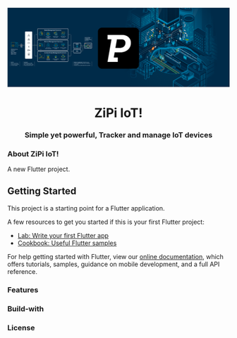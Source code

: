 <p align="center">
  <img src="assets/readmes/readme.png">
</p>
<h1 align="center">ZiPi IoT!</1>
<h3 align="center">Simple yet powerful, Tracker and manage IoT devices</h3>

### About ZiPi IoT!

A new Flutter project.

## Getting Started

This project is a starting point for a Flutter application.

A few resources to get you started if this is your first Flutter project:

- [Lab: Write your first Flutter app](https://flutter.dev/docs/get-started/codelab)
- [Cookbook: Useful Flutter samples](https://flutter.dev/docs/cookbook)

For help getting started with Flutter, view our
[online documentation](https://flutter.dev/docs), which offers tutorials,
samples, guidance on mobile development, and a full API reference.

### Features

### Build-with 

### License